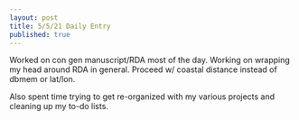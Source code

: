 ```yaml
---
layout: post
title: 5/5/21 Daily Entry
published: true
---
```


Worked on con gen manuscript/RDA most of the day. Working on wrapping my head around RDA in general. Proceed w/ coastal distance instead of dbmem or lat/lon. 

Also spent time trying to get re-organized with my various projects and cleaning up my to-do lists. 
